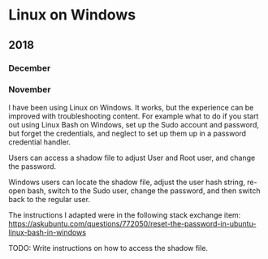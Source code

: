 # Linux on Windows

## 2018

### December

### November

I have been using Linux on Windows. It works, but the experience can be improved with troubleshooting content. For example what to do if you 
start out using Linux Bash on Windows, set up the Sudo account and password, but forget the credentials, and neglect to set up them up in
a password credential handler. 

Users can access a shadow file to adjust User and Root user, and change the password. 

Windows users can locate the shadow file, adjust the user hash string, re-open bash, switch to the Sudo user, change the password, and then switch back to the
regular user. 

The instructions I adapted were in the following stack exchange item: https://askubuntu.com/questions/772050/reset-the-password-in-ubuntu-linux-bash-in-windows 

TODO:
Write instructions on how to access the shadow file.

